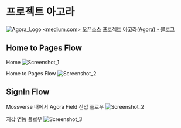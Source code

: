 # 프로젝트 아고라

![Agora_Logo](https://github.com/user-attachments/assets/a68314b4-a76a-4ac0-878d-64435385c10c)
<a href=https://medium.com/mossland-blog/오픈소스-프로젝트-아고라-agora-67b3b2e3fa7f> <medium.com> 오픈소스 프로젝트 아고라(Agora) - 블로그 </a>
## Home to Pages Flow

Home
![Screenshot_1](https://github.com/user-attachments/assets/218e3790-4205-46cd-9717-51fa5b1fd273)

Home to Pages Flow
![Screenshot_2](https://github.com/user-attachments/assets/a6924f50-3d6b-4bed-8d6c-741069007acd)


## SignIn Flow

Mossverse 내에서 Agora Field 진입 플로우
![Screenshot_2](https://github.com/user-attachments/assets/22e264c2-fe5b-4c7c-872e-a935af36bd09)

지갑 연동 플로우
![Screenshot_3](https://github.com/user-attachments/assets/b830546b-65b9-4b04-a31c-c447993e2ce3)
